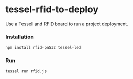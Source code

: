 # tessel-rfid-to-deploy
Use a Tessell and RFID board to run a project deployment.

### Installation
    
    npm install rfid-pn532 tessel-led


### Run
   
    tessel run rfid.js
   
